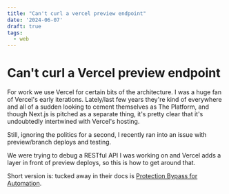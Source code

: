```yaml
---
title: "Can't curl a vercel preview endpoint"
date: '2024-06-07'
draft: true
tags:
  - web
---
```


# Can't curl a Vercel preview endpoint

For work we use Vercel for certain bits of the architecture. I was a huge fan of Vercel's early iterations. Lately/last few years they're kind of everywhere and all of a sudden looking to cement themselves as The Platform, and though Next.js is pitched as a separate thing, it's pretty clear that it's undoubtedly intertwined with Vercel's hosting.

Still, ignoring the politics for a second, I recently ran into an issue with preview/branch deploys and testing.

We were trying to debug a RESTful API I was working on and Vercel adds a layer in front of preview deploys, so this is how to get around that.

<!-- more -->

Short version is: tucked away in their docs is [Protection Bypass for Automation](https://vercel.com/docs/security/deployment-protection/methods-to-bypass-deployment-protection/protection-bypass-automation).

